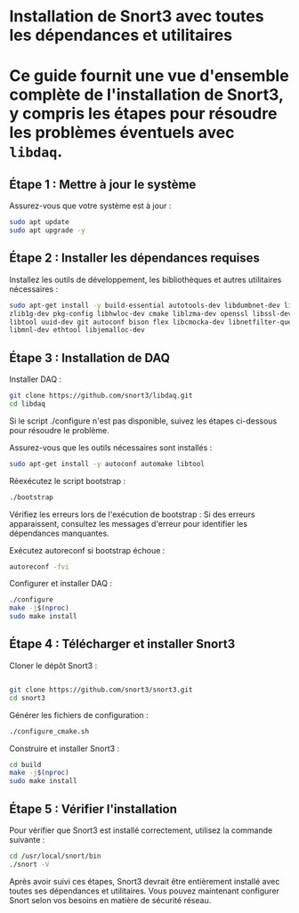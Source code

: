 # Installation de Snort3 avec toutes les dépendances et utilitaires

# Ce guide fournit une vue d'ensemble complète de l'installation de Snort3, y compris les étapes pour résoudre les problèmes éventuels avec `libdaq`.

## Étape 1 : Mettre à jour le système

Assurez-vous que votre système est à jour :
```bash
sudo apt update
sudo apt upgrade -y
```
## Étape 2 : Installer les dépendances requises

Installez les outils de développement, les bibliothèques et autres utilitaires nécessaires :

```bash
sudo apt-get install -y build-essential autotools-dev libdumbnet-dev libluajit-5.1-dev libpcap-dev \
zlib1g-dev pkg-config libhwloc-dev cmake liblzma-dev openssl libssl-dev cpputest libsqlite3-dev \
libtool uuid-dev git autoconf bison flex libcmocka-dev libnetfilter-queue-dev libunwind-dev \
libmnl-dev ethtool libjemalloc-dev
```
## Étape 3 : Installation de DAQ

Installer DAQ :

```bash
git clone https://github.com/snort3/libdaq.git
cd libdaq
```

Si le script ./configure n'est pas disponible, suivez les étapes ci-dessous pour résoudre le problème.

Assurez-vous que les outils nécessaires sont installés :

```bash
sudo apt-get install -y autoconf automake libtool
```
Réexécutez le script bootstrap :

```bash
./bootstrap
```

Vérifiez les erreurs lors de l'exécution de bootstrap : Si des erreurs apparaissent, consultez les messages d'erreur pour identifier les dépendances manquantes.

Exécutez autoreconf si bootstrap échoue :

```bash
autoreconf -fvi
```

Configurer et installer DAQ :

```bash
./configure
make -j$(nproc)
sudo make install
```


## Étape 4 : Télécharger et installer Snort3
Cloner le dépôt Snort3 :

```bash

git clone https://github.com/snort3/snort3.git
cd snort3
```

Générer les fichiers de configuration :

```bash
./configure_cmake.sh
```

Construire et installer Snort3 :

```bash
cd build
make -j$(nproc)
sudo make install
```

## Étape 5 : Vérifier l'installation
Pour vérifier que Snort3 est installé correctement, utilisez la commande suivante :

```bash
cd /usr/local/snort/bin
./snort -V
```

Après avoir suivi ces étapes, Snort3 devrait être entièrement installé avec toutes ses dépendances et utilitaires. Vous pouvez maintenant configurer Snort selon vos besoins en matière de sécurité réseau.
